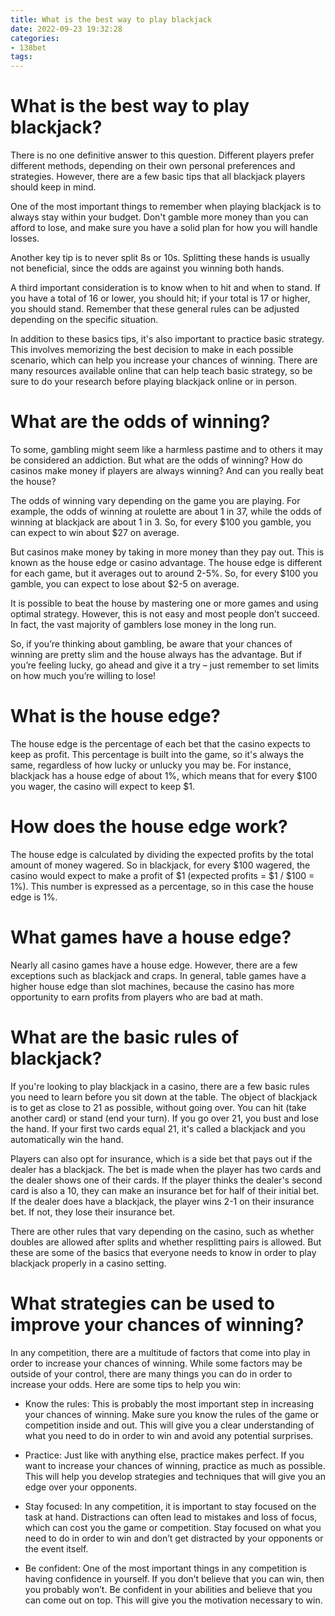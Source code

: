 ```yaml
---
title: What is the best way to play blackjack
date: 2022-09-23 19:32:28
categories:
- 138bet
tags:
---
```



#  What is the best way to play blackjack?

There is no one definitive answer to this question. Different players prefer different methods, depending on their own personal preferences and strategies. However, there are a few basic tips that all blackjack players should keep in mind.

One of the most important things to remember when playing blackjack is to always stay within your budget. Don't gamble more money than you can afford to lose, and make sure you have a solid plan for how you will handle losses.

Another key tip is to never split 8s or 10s. Splitting these hands is usually not beneficial, since the odds are against you winning both hands.

A third important consideration is to know when to hit and when to stand. If you have a total of 16 or lower, you should hit; if your total is 17 or higher, you should stand. Remember that these general rules can be adjusted depending on the specific situation.

In addition to these basics tips, it's also important to practice basic strategy. This involves memorizing the best decision to make in each possible scenario, which can help you increase your chances of winning. There are many resources available online that can help teach basic strategy, so be sure to do your research before playing blackjack online or in person.

#  What are the odds of winning?

To some, gambling might seem like a harmless pastime and to others it may be considered an addiction. But what are the odds of winning? How do casinos make money if players are always winning? And can you really beat the house?

The odds of winning vary depending on the game you are playing. For example, the odds of winning at roulette are about 1 in 37, while the odds of winning at blackjack are about 1 in 3. So, for every $100 you gamble, you can expect to win about $27 on average.

But casinos make money by taking in more money than they pay out. This is known as the house edge or casino advantage. The house edge is different for each game, but it averages out to around 2-5%. So, for every $100 you gamble, you can expect to lose about $2-5 on average.

It is possible to beat the house by mastering one or more games and using optimal strategy. However, this is not easy and most people don’t succeed. In fact, the vast majority of gamblers lose money in the long run.

So, if you’re thinking about gambling, be aware that your chances of winning are pretty slim and the house always has the advantage. But if you’re feeling lucky, go ahead and give it a try – just remember to set limits on how much you’re willing to lose!

#  What is the house edge?

The house edge is the percentage of each bet that the casino expects to keep as profit. This percentage is built into the game, so it's always the same, regardless of how lucky or unlucky you may be. For instance, blackjack has a house edge of about 1%, which means that for every $100 you wager, the casino will expect to keep $1.

# How does the house edge work?

The house edge is calculated by dividing the expected profits by the total amount of money wagered. So in blackjack, for every $100 wagered, the casino would expect to make a profit of $1 (expected profits = $1 / $100 = 1%). This number is expressed as a percentage, so in this case the house edge is 1%.

# What games have a house edge?

Nearly all casino games have a house edge. However, there are a few exceptions such as blackjack and craps. In general, table games have a higher house edge than slot machines, because the casino has more opportunity to earn profits from players who are bad at math.

#  What are the basic rules of blackjack?

If you're looking to play blackjack in a casino, there are a few basic rules you need to learn before you sit down at the table. The object of blackjack is to get as close to 21 as possible, without going over. You can hit (take another card) or stand (end your turn). If you go over 21, you bust and lose the hand. If your first two cards equal 21, it's called a blackjack and you automatically win the hand.

Players can also opt for insurance, which is a side bet that pays out if the dealer has a blackjack. The bet is made when the player has two cards and the dealer shows one of their cards. If the player thinks the dealer's second card is also a 10, they can make an insurance bet for half of their initial bet. If the dealer does have a blackjack, the player wins 2-1 on their insurance bet. If not, they lose their insurance bet.

There are other rules that vary depending on the casino, such as whether doubles are allowed after splits and whether resplitting pairs is allowed. But these are some of the basics that everyone needs to know in order to play blackjack properly in a casino setting.

#  What strategies can be used to improve your chances of winning?

In any competition, there are a multitude of factors that come into play in order to increase your chances of winning. While some factors may be outside of your control, there are many things you can do in order to increase your odds. Here are some tips to help you win:

* Know the rules: This is probably the most important step in increasing your chances of winning. Make sure you know the rules of the game or competition inside and out. This will give you a clear understanding of what you need to do in order to win and avoid any potential surprises.

* Practice: Just like with anything else, practice makes perfect. If you want to increase your chances of winning, practice as much as possible. This will help you develop strategies and techniques that will give you an edge over your opponents.

* Stay focused: In any competition, it is important to stay focused on the task at hand. Distractions can often lead to mistakes and loss of focus, which can cost you the game or competition. Stay focused on what you need to do in order to win and don’t get distracted by your opponents or the event itself.

* Be confident: One of the most important things in any competition is having confidence in yourself. If you don’t believe that you can win, then you probably won’t. Be confident in your abilities and believe that you can come out on top. This will give you the motivation necessary to win.